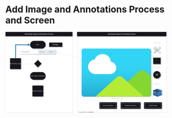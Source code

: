 # Add Image and Annotations Process and Screen  

<img src="add-image-n-annotations-process-n-screen.svg" alt="Add Image and Annotations Process and Screen" />  
